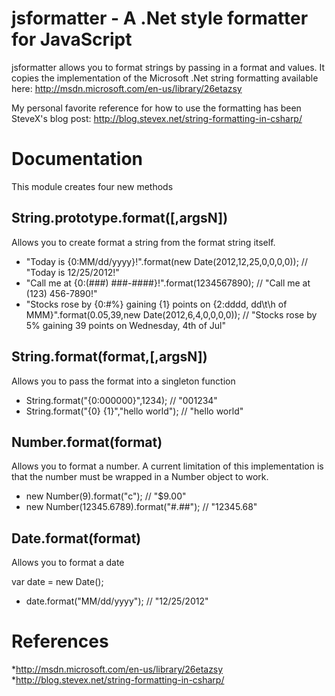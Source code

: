 jsformatter - A .Net style formatter for JavaScript
===========

jsformatter allows you to format strings by passing in a format and values.  It copies the implementation of the Microsoft .Net string formatting available here: http://msdn.microsoft.com/en-us/library/26etazsy

My personal favorite reference for how to use the formatting has been SteveX's blog post: http://blog.stevex.net/string-formatting-in-csharp/

Documentation
=============
This module creates four new methods

String.prototype.format([,argsN])
---------------------------------

Allows you to create format a string from the format string itself.

* "Today is {0:MM/dd/yyyy}!".format(new Date(2012,12,25,0,0,0,0)); // "Today is 12/25/2012!"
* "Call me at {0:(###) ###-####}!".format(1234567890); // "Call me at (123) 456-7890!"
* "Stocks rose by {0:#%} gaining {1} points on {2:dddd, dd\\t\\h of MMM}".format(0.05,39,new Date(2012,6,4,0,0,0,0)); // "Stocks rose by 5% gaining 39 points on Wednesday, 4th of Jul"

String.format(format,[,argsN])
--------------------------------

Allows you to pass the format into a singleton function

* String.format("{0:000000}",1234); // "001234"
* String.format("{0} {1}","hello world"); // "hello world"

Number.format(format)
---------------------

Allows you to format a number.
A current limitation of this implementation is that the number must be wrapped in a Number object to work.

* new Number(9).format("c"); // "$9.00"
* new Number(12345.6789).format("#.##"); // "12345.68"

Date.format(format)
-------------------

Allows you to format a date

var date = new Date();
* date.format("MM/dd/yyyy"); // "12/25/2012"


References
==========

*http://msdn.microsoft.com/en-us/library/26etazsy
*http://blog.stevex.net/string-formatting-in-csharp/
